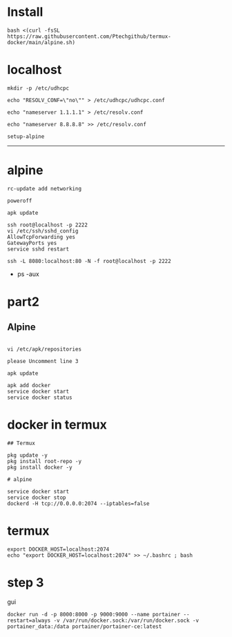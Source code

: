 # Install 

```
bash <(curl -fsSL https://raw.githubusercontent.com/Ptechgithub/termux-docker/main/alpine.sh)
```

# localhost

``
mkdir -p /etc/udhcpc
``

``
echo "RESOLV_CONF=\"no\"" > /etc/udhcpc/udhcpc.conf
``

``
echo "nameserver 1.1.1.1" > /etc/resolv.conf
``

``
echo "nameserver 8.8.8.8" >> /etc/resolv.conf
``

``
 setup-alpine 
``

---------------------------------
# alpine

``
rc-update add networking
``

``
poweroff
``

``
apk update
``

```
ssh root@localhost -p 2222
vi /etc/ssh/sshd_config 
AllowTcpForwarding yes
GatewayPorts yes
service sshd restart

ssh -L 8080:localhost:80 -N -f root@localhost -p 2222

```
- ps -aux


# part2
## Alpine
```

vi /etc/apk/repositories

please Uncomment line 3

apk update

apk add docker
service docker start
service docker status

```

# docker in termux


```
## Termux

pkg update -y
pkg install root-repo -y
pkg install docker -y

# alpine

service docker start
service docker stop
dockerd -H tcp://0.0.0.0:2074 --iptables=false
```

# termux
```
export DOCKER_HOST=localhost:2074
echo "export DOCKER_HOST=localhost:2074" >> ~/.bashrc ; bash

```

# step 3
gui

```
docker run -d -p 8000:8000 -p 9000:9000 --name portainer --restart=always -v /var/run/docker.sock:/var/run/docker.sock -v portainer_data:/data portainer/portainer-ce:latest
```






